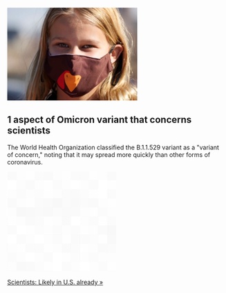 
![1 aspect of Omicron variant that concerns scientists](./20211128235852.png)
## 1 aspect of Omicron variant that concerns scientists

The World Health Organization classified the B.1.1.529 variant as a "variant of concern," noting that it may spread more quickly than other forms of coronavirus.

![pic](../square_bg.png)

[Scientists: Likely in U.S. already »](https://www.yahoo.com/news/explainer-worried-omicron-variant-120000624.html)
